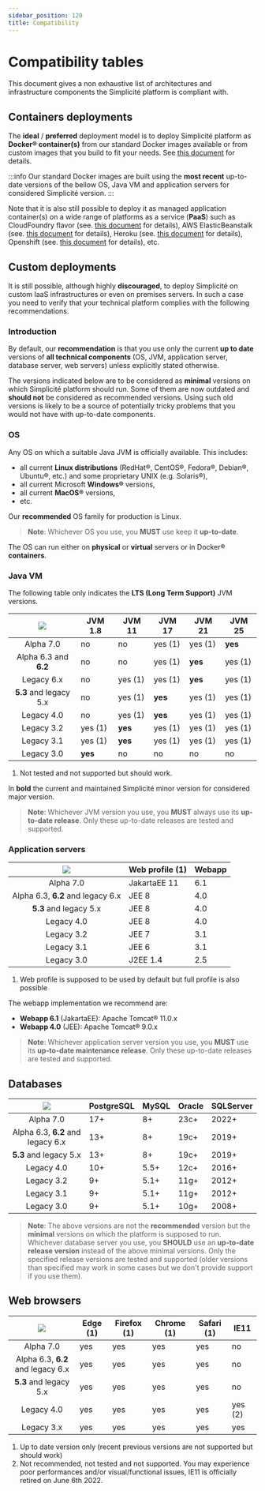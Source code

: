 ```yaml
---
sidebar_position: 120
title: Compatibility
---
```


Compatibility tables
=================

This document gives a non exhaustive list of architectures and infrastructure components the Simplicité platform is compliant with.

Containers deployments
----------------------

The **ideal** / **preferred** deployment model is to deploy Simplicité platform as **Docker&reg; container(s)**
from our standard Docker images available or from custom images that you build to fit your needs.
See [this document](/docs/operation/docker) for details.

:::info
Our standard Docker images are built using the **most recent** up-to-date versions of the bellow OS, Java VM and application servers
for considered Simplicité version.
:::

Note that it is also still possible to deploy it as managed application container(s) on a wide range of platforms as a service (**PaaS**) such as
CloudFoundry flavor (see. [this document](/docs/operation/cloudfoundry) for details),
AWS ElasticBeanstalk (see. [this document](/docs/operation/aws-elasticbeanstalk) for details),
Heroku (see. [this document](/docs/operation/heroku) for details),
Openshift (see. [this document](/docs/operation/openshift) for details),
etc.

Custom deployments
------------------

It is still possible, although highly **discouraged**, to deploy Simplicité on custom IaaS infrastructures or even on premises servers.
In such a case you need to verify that your technical platform complies with the following recommendations.

### Introduction

By default, our **recommendation** is that you use only the current **up to date** versions of **all technical components**
(OS, JVM, application server, database server, web servers) unless explicitly stated otherwise.

The versions indicated below are to be considered as **minimal** versions on which Simplicité platform should run.
Some of them are now outdated and **should not** be considered as recommended versions.
Using such old versions is likely to be a source of potentially tricky problems that you would not have with up-to-date components.

### OS

Any OS on which a suitable Java JVM is officially available. This includes:

- all current **Linux distributions** (RedHat&reg;, CentOS&reg;, Fedora&reg;, Debian&reg;, Ubuntu&reg;, etc.) and some proprietary UNIX (e.g. Solaris&reg;),
- all current Microsoft **Windows&reg;** versions,
- all current **MacOS&reg;** versions,
- etc.

Our **recommended** OS family for production is Linux.

> **Note**: Whichever OS you use, you **MUST** use keep it **up-to-date**.

The OS can run either on **physical** or **virtual** servers or in Docker&reg; **containers**.

### Java VM

The following table only indicates the **LTS (Long Term Support)** JVM versions.

| ![](https://platform.simplicite.io/logos/logo125.png) | JVM 1.8 | JVM 11  | JVM 17  | JVM 21  | JVM 25  |
|:-----------------------------------------------------:|---------|---------|---------|---------|---------|
| Alpha 7.0                                             | no      | no      | yes (1) | yes (1) | **yes** |
| Alpha 6.3 and **6.2**                                 | no      | no      | yes (1) | **yes** | yes (1) |
| Legacy 6.x                                            | no      | yes (1) | yes (1) | **yes** | yes (1) |
| **5.3** and legacy 5.x                                | no      | yes (1) | **yes** | yes (1) | yes (1) |
| Legacy 4.0                                            | no      | yes (1) | **yes** | yes (1) | yes (1) |
| Legacy 3.2                                            | yes (1) | **yes** | yes (1) | yes (1) | yes (1) |
| Legacy 3.1                                            | yes (1) | **yes** | yes (1) | yes (1) | yes (1) |
| Legacy 3.0                                            | **yes** | no      | no      | no      | no      |

1. Not tested and not supported but should work.

In **bold** the current and maintained Simplicité minor version for considered major version.

> **Note**: Whichever JVM version you use, you **MUST** always use its **up-to-date release**.
> Only these up-to-date releases are tested and supported.

### Application servers

| ![](https://platform.simplicite.io/logos/logo125.png) | Web profile (1) | Webapp |
|:-----------------------------------------------------:|-----------------|--------|
| Alpha 7.0                                             | JakartaEE 11    | 6.1    |
| Alpha 6.3, **6.2** and legacy 6.x                     | JEE 8           | 4.0    |
| **5.3** and legacy 5.x                                | JEE 8           | 4.0    |
| Legacy 4.0                                            | JEE 8           | 4.0    |
| Legacy 3.2                                            | JEE 7           | 3.1    |
| Legacy 3.1                                            | JEE 6           | 3.1    |
| Legacy 3.0                                            | J2EE 1.4        | 2.5    |

1. Web profile is supposed to be used by default but full profile is also possible

The webapp implementation we recommend are:

- **Webapp 6.1** (JakartaEE): Apache Tomcat&reg; 11.0.x
- **Webapp 4.0** (JEE): Apache Tomcat&reg; 9.0.x

> **Note**: Whichever application server version you use, you **MUST** use its  **up-to-date maintenance release**.
> Only these up-to-date releases are tested and supported.

Databases
---------

| ![](https://platform.simplicite.io/logos/logo125.png) | PostgreSQL | MySQL | Oracle   | SQLServer |
|:-----------------------------------------------------:|------------|-------|----------|-----------|
| Alpha 7.0                                             | 17+        | 8+    | 23c+     | 2022+     |
| Alpha 6.3, **6.2** and legacy 6.x                     | 13+        | 8+    | 19c+     | 2019+     |
| **5.3** and legacy 5.x                                | 13+        | 8+    | 19c+     | 2019+     |
| Legacy 4.0                                            | 10+        | 5.5+  | 12c+     | 2016+     |
| Legacy 3.2                                            | 9+         | 5.1+  | 11g+     | 2012+     |
| Legacy 3.1                                            | 9+         | 5.1+  | 11g+     | 2012+     |
| Legacy 3.0                                            | 9+         | 5.1+  | 10g+     | 2008+     |

> **Note**: The above versions are not the **recommended** version but the **minimal** versions on which the platform is supposed to run.
> Whichever database server you use, you **SHOULD** use an **up-to-date release version** instead of the above minimal versions.
> Only the specified release versions are tested and supported (older versions than specified may work in some cases but we don't provide support if you use them).

Web browsers
------------

| ![](https://platform.simplicite.io/logos/logo125.png) | Edge (1) |Firefox (1) | Chrome (1) | Safari (1) | IE11    |
|:-----------------------------------------------------:|----------|------------|------------|------------|---------|
| Alpha 7.0                                             | yes      | yes        | yes        | yes        | no      |
| Alpha 6.3, **6.2** and legacy 6.x                     | yes      | yes        | yes        | yes        | no      |
| **5.3** and legacy 5.x                                | yes      | yes        | yes        | yes        | no      |
| Legacy 4.0                                            | yes      | yes        | yes        | yes        | yes (2) |
| Legacy 3.x                                            | yes      | yes        | yes        | yes        | yes     |

1. Up to date version only (recent previous versions are not supported but should work)
2. Not recommended, not tested and not supported. You may experience poor performances and/or visual/functional issues, IE11 is officially retired on June 6th 2022.
